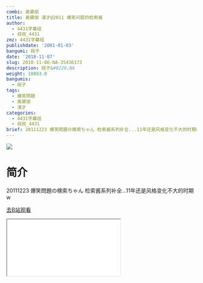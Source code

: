 ```yaml
---
combi: 奥黛丽
title: 奥黛丽 漫才@2011 爆笑问题的检索酱
author:
  - 4431字幕组
  - 叔叔_4431
zmz: 4431字幕组
publishdate: '2001-01-03'
bangumi: 段子
date: '2018-11-07'
slug: 2018-11-06-NA-35436173
description: 段子&#8226;NA
weight: 18893.0
bangumis:
  - 段子
tags:
  - 爆笑問題
  - 奥黛丽
  - 漫才
categories:
  - 4431字幕组
  - 叔叔_4431
brief: 20111223 爆笑問題の検索ちゃん 检索酱系列补全...11年还是风格变化不大的时期w
---
```

![](https://i.imgur.com/hAMmlrm.jpg)
# 简介  
20111223 爆笑問題の検索ちゃん
检索酱系列补全...11年还是风格变化不大的时期w  

[去B站观看](https://www.bilibili.com/video/av35436173/)
<div class ="resp-container"><iframe class="testiframe" src="//player.bilibili.com/player.html?aid=35436173"", scrolling="no", allowfullscreen="true" > </iframe></div> 
